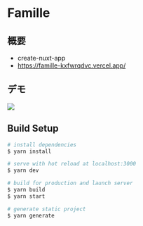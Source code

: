 # Famille

## 概要
- create-nuxt-app
- https://famille-kxfwrqdvc.vercel.app/

## デモ
![](https://user-images.githubusercontent.com/58162637/86536383-01e80e80-bf22-11ea-8c2d-defe7c414c58.gif)

## Build Setup

```bash
# install dependencies
$ yarn install

# serve with hot reload at localhost:3000
$ yarn dev

# build for production and launch server
$ yarn build
$ yarn start

# generate static project
$ yarn generate
```
